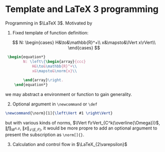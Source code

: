 
# Template and LaTeX 3 programming

Programming in $\LaTeX 3$. Motivated by 


1. Fixed template of function definition:

$$
        N: \begin{cases}
            H&\to&\mathbb{R}^+\\
            x&\mapsto&\lVert x\rVert\\         
        \end{cases}
$$

```latex
 \begin{equation*}
        N: \left\{\begin{array}{ccc}
            H&\to&\mathbb{R}^+\\
            x&\mapsto&\norm{x}\\
            
        \end{array}\right.
    \end{equation*}
```

we may abstract a environment or function to gain generality.

2. Optional argument in `\newcommand` or `\def`

```latex
\newcommand{\norm}[1]{\left\Vert #1 \right\Vert}
```

but with various kinds of norms, $\lVert f\rVert_{C^k(\overline{\Omega})}$, $\lVert f\rVert_{W^{n,p}}$,  $\lVert x\rVert_{\mathcal{L}(E,F)}$, it would be more propre to add an optional argument to present the subscription as `\norm[]{}`.


3. Calculation and control flow in $\LaTeX_{2\varepsilon}$